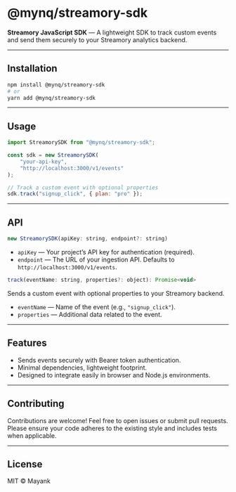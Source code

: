 # @mynq/streamory-sdk

**Streamory JavaScript SDK** — A lightweight SDK to track custom events and send them securely to your Streamory analytics backend.

---

## Installation

```bash
npm install @mynq/streamory-sdk
# or
yarn add @mynq/streamory-sdk
```
---

## Usage

```js
import StreamorySDK from "@mynq/streamory-sdk";

const sdk = new StreamorySDK(
    "your-api-key",
    "http://localhost:3000/v1/events"
);

// Track a custom event with optional properties
sdk.track("signup_click", { plan: "pro" });
```

---

## API

```js
new StreamorySDK(apiKey: string, endpoint?: string)
```

- `apiKey` — Your project’s API key for authentication (required).
- `endpoint` — The URL of your ingestion API. Defaults to `http://localhost:3000/v1/events`.

```js
track(eventName: string, properties?: object): Promise<void>
```

Sends a custom event with optional properties to your Streamory backend.

- `eventName` — Name of the event (e.g., `"signup_click"`).
- `properties` — Additional data related to the event.

---

## Features

- Sends events securely with Bearer token authentication.
- Minimal dependencies, lightweight footprint.
- Designed to integrate easily in browser and Node.js environments.

---

## Contributing

Contributions are welcome! Feel free to open issues or submit pull requests. Please ensure your code adheres to the existing style and includes tests when applicable.

---

## License

MIT © Mayank
